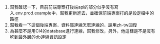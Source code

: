 1. 幫我確認一下，目前前端專案打後端api的部分似乎沒有寫入.env.prod.example中，幫我更新進去，並確保前端專案打的是設定檔中的路徑
2. 幫我看一下這個後端專案，資料庫連線怎麼連線的，請用zh-tw回復
3. 為甚麼不是用CI4的database進行連線，幫我修改，另外，他這樣是不是沒有吃到最外層的db連線資訊設定